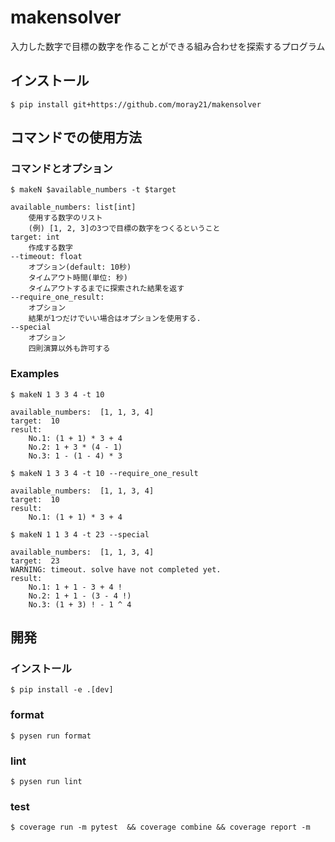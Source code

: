 # makensolver
入力した数字で目標の数字を作ることができる組み合わせを探索するプログラム

## インストール
```console
$ pip install git+https://github.com/moray21/makensolver
```

## コマンドでの使用方法
### コマンドとオプション
```console
$ makeN $available_numbers -t $target

available_numbers: list[int]
    使用する数字のリスト
    (例) [1, 2, 3]の3つで目標の数字をつくるということ
target: int
    作成する数字
--timeout: float
    オプション(default: 10秒)
    タイムアウト時間(単位: 秒)
    タイムアウトするまでに探索された結果を返す
--require_one_result:
    オプション
    結果が1つだけでいい場合はオプションを使用する.
--special
    オプション
    四則演算以外も許可する
```

### Examples
```console
$ makeN 1 3 3 4 -t 10

available_numbers:  [1, 1, 3, 4]
target:  10
result:
    No.1: (1 + 1) * 3 + 4
    No.2: 1 + 3 * (4 - 1)
    No.3: 1 - (1 - 4) * 3
```

```
$ makeN 1 3 3 4 -t 10 --require_one_result

available_numbers:  [1, 1, 3, 4]
target:  10
result:
    No.1: (1 + 1) * 3 + 4
```

```console
$ makeN 1 1 3 4 -t 23 --special

available_numbers:  [1, 1, 3, 4]
target:  23
WARNING: timeout. solve have not completed yet.
result: 
    No.1: 1 + 1 - 3 + 4 !
    No.2: 1 + 1 - (3 - 4 !)
    No.3: (1 + 3) ! - 1 ^ 4
```

## 開発
### インストール
```console
$ pip install -e .[dev]
```

### format
```console
$ pysen run format
```

### lint
```console
$ pysen run lint
```

### test
```console
$ coverage run -m pytest  && coverage combine && coverage report -m
```
